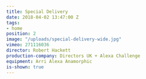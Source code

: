 ```yaml
---
title: Special Delivery
date: 2018-04-02 13:47:00 Z
tags:
- home
position: 2
image: "/uploads/special-delivery-wide.jpg"
vimeo: 271116036
director: Robert Hackett
production-company: Directors UK + Alexa Challenge
equipment: Arri Alexa Anamorphic
is-shown: true
---
```



